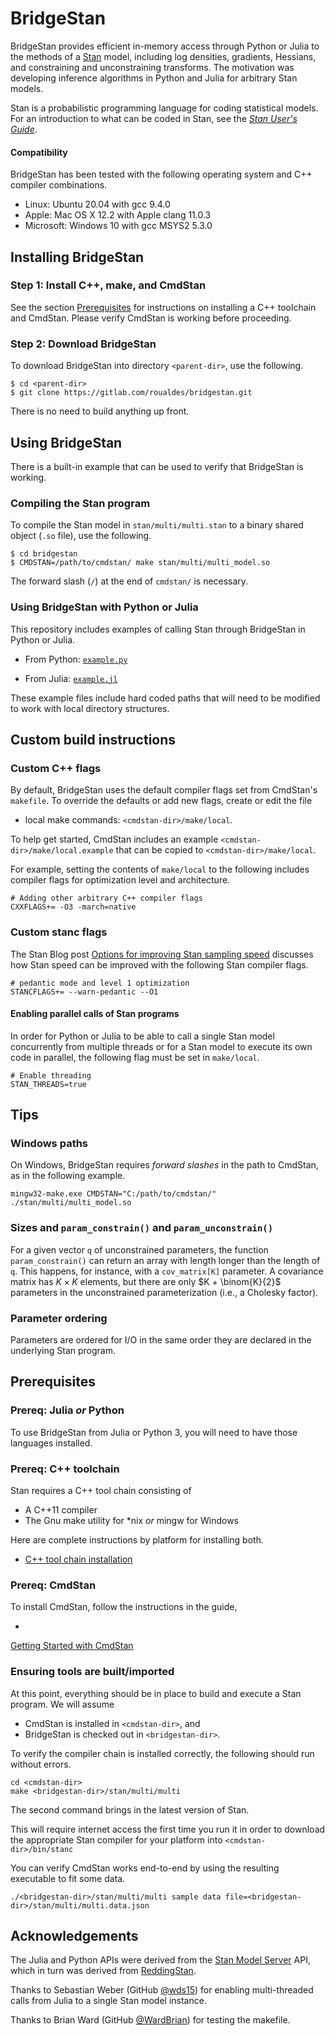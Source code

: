 # BridgeStan

BridgeStan provides efficient in-memory access through Python or Julia
to the methods of a [Stan](https://mc-stan.org) model, including log
densities, gradients, Hessians, and constraining and unconstraining
transforms.  The motivation was developing inference algorithms in
Python and Julia for arbitrary Stan models.

Stan is a probabilistic programming language for coding statistical
models.  For an introduction to what can be coded in Stan, see the 
[*Stan User's Guide*](https://mc-stan.org/docs/stan-users-guide/index.html).


#### Compatibility

BridgeStan has been tested with the following operating system and C++
compiler combinations.

* Linux: Ubuntu 20.04 with gcc 9.4.0
* Apple: Mac OS X 12.2 with Apple clang 11.0.3
* Microsoft: Windows 10 with gcc MSYS2 5.3.0


## Installing BridgeStan

### Step 1: Install C++, make, and CmdStan

See the section [Prerequisites](#prerequisites) for instructions on
installing a C++ toolchain and CmdStan.  Please verify CmdStan is
working before proceeding.

### Step 2: Download BridgeStan

To download BridgeStan into directory `<parent-dir>`, use the following.

```
$ cd <parent-dir>
$ git clone https://gitlab.com/roualdes/bridgestan.git
```

There is no need to build anything up front.


## Using BridgeStan

There is a built-in example that can be used to verify that BridgeStan
is working.

### Compiling the Stan program

To compile the Stan model in `stan/multi/multi.stan` to a binary
shared object (`.so` file), use the following.

```
$ cd bridgestan
$ CMDSTAN=/path/to/cmdstan/ make stan/multi/multi_model.so
```

The forward slash (`/`) at the end of `cmdstan/` is necessary.

### Using BridgeStan with Python or Julia

This repository includes examples of calling Stan through BridgeStan
in Python or Julia.

* From Python: [`example.py`](example.py)

* From Julia: [`example.jl`](example.jl)

These example files include hard coded paths that will need to be
modified to work with local directory structures.


## Custom build instructions

### Custom C++ flags

By default, BridgeStan uses the default compiler flags set from
CmdStan's `makefile`.  To override the defaults or add new flags, create
or edit the file

* local make commands: `<cmdstan-dir>/make/local`.

To help get started, CmdStan includes an example
`<cmdstan-dir>/make/local.example` that can be copied to
`<cmdstan-dir>/make/local`.


For example, setting the contents of `make/local` to the following
includes compiler flags for optimization level and architecture.

```
# Adding other arbitrary C++ compiler flags
CXXFLAGS+= -O3 -march=native
```

### Custom stanc flags

The Stan Blog post [Options for improving Stan sampling
speed](https://blog.mc-stan.org/2022/08/03/options-for-improving-stan-sampling-speed/)
discusses how Stan speed can be improved with the following Stan
compiler flags.

```
# pedantic mode and level 1 optimization
STANCFLAGS+= --warn-pedantic --O1
```

#### Enabling parallel calls of Stan programs

In order for Python or Julia to be able to call a single Stan model
concurrently from multiple threads or for a Stan model to execute its
own code in parallel, the following flag must be set in `make/local`.

```
# Enable threading
STAN_THREADS=true
```


## Tips

### Windows paths 

On Windows, BridgeStan requires *forward slashes* in the path to 
CmdStan, as in the following example. 

```
mingw32-make.exe CMDSTAN="C:/path/to/cmdstan/" ./stan/multi/multi_model.so 
```

### Sizes and `param_constrain()` and `param_unconstrain()`

For a given vector `q` of unconstrained parameters, the function
`param_constrain()` can return an array with length longer than the
length of `q`.  This happens, for instance, with a `cov_matrix[K]`
parameter.  A covariance matrix has $K \times K$ elements,
but there are only $K + \binom{K}{2}$ parameters in the unconstrained
parameterization (i.e., a Cholesky factor).

### Parameter ordering

Parameters are ordered for I/O in the same order they are declared in
the underlying Stan program.


## Prerequisites

### Prereq: Julia *or* Python

To use BridgeStan from Julia or Python 3, you will need to have those
languages installed.

### Prereq: C++ toolchain

Stan requires a C++ tool chain consisting of 

* A C++11 compiler
* The Gnu make utility for *nix *or* mingw for Windows

Here are complete instructions by platform for installing both.

* [C++ tool chain installation](https://mc-stan.org/docs/cmdstan-guide/cmdstan-installation.html#cpp-toolchain)

### Prereq: CmdStan

To install CmdStan, follow the instructions in the guide,

*
[Getting Started with CmdStan](https://mc-stan.org/docs/cmdstan-guide/cmdstan-installation.html)


### Ensuring tools are built/imported

At this point, everything should be in place to build and execute a
Stan program.  We will assume

* CmdStan is installed in `<cmdstan-dir>`, and
* BridgeStan is checked out in `<bridgestan-dir>`.

To verify the compiler chain is installed correctly, the following
should run without errors.

```
cd <cmdstan-dir>
make <bridgestan-dir>/stan/multi/multi
```

The second command brings in the latest version of Stan.

This will require internet access the first time you run it in order
to download the appropriate Stan compiler for your platform into
`<cmdstan-dir>/bin/stanc`

You can verify CmdStan works end-to-end by using the resulting
executable to fit some data.

```
./<bridgestan-dir>/stan/multi/multi sample data file=<bridgestan-dir>/stan/multi/multi.data.json 
```


## Acknowledgements

The Julia and Python APIs were derived from the
[Stan Model Server](https://github.com/bob-carpenter/stan-model-server/)
API, which in turn was derived from
[ReddingStan](https://github.com/dmuck/redding-stan).

Thanks to Sebastian Weber (GitHub [@wds15](https://github.com/wds15))
for enabling multi-threaded calls from Julia to a single Stan model instance.

Thanks to Brian Ward (GitHub [@WardBrian](https://github.com/WardBrian)) for testing the makefile.

